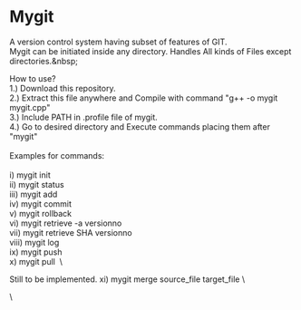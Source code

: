 # Mygit
A version control system having subset of features of GIT.\
Mygit can be initiated inside any directory. Handles All kinds of Files except directories.\&nbsp;

How to use?\
1.) Download this repository.\
2.) Extract this file anywhere and Compile with command "g++ -o mygit mygit.cpp"\
3.) Include PATH in .profile file of mygit.\
4.) Go to desired directory and Execute commands placing them after "mygit"\
\
Examples for commands:\
\
i)    mygit init&nbsp;\
ii)   mygit status&nbsp;\
iii)  mygit add&nbsp;\
iv)   mygit commit&nbsp;\
v)    mygit rollback&nbsp;\
vi)   mygit retrieve -a versionno&nbsp;\
vii)  mygit retrieve SHA versionno&nbsp;\
viii) mygit log&nbsp;\
ix)   mygit push&nbsp;\
x)    mygit pull &nbsp;\

Still to be implemented.
xi)   mygit merge source_file target_file&nbsp;\

\


